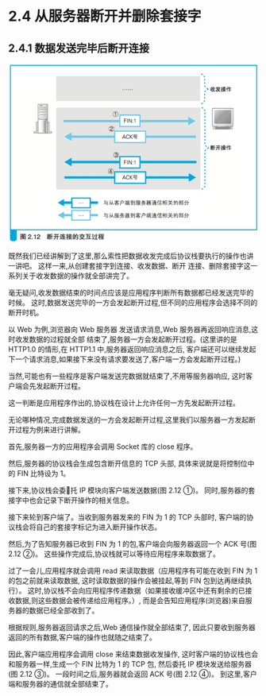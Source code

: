 # 2.4 从服务器断开并删除套接字

## 2.4.1 数据发送完毕后断开连接

![图 2.12 断开连接的交互过程](images/2.12.png)

既然我们已经讲解到了这里,那么索性把数据收发完成后协议栈要执行的操作也讲一讲吧。
这样一来,从创建套接字到连接、收发数据、断开 连接、删除套接字这一系列关于收发数据的操作就全部讲完了。

毫无疑问,收发数据结束的时间点应该是应用程序判断所有数据都已经发送完毕的时候。
这时,数据发送完毕的一方会发起断开过程,但不同的应用程序会选择不同的断开时机。

以 Web 为例,浏览器向 Web 服务器 发送请求消息,Web 服务器再返回响应消息,这时收发数据的过程就全部 结束了,服务器一方会发起断开过程。(这里讲的是 HTTP1.0 的情形,在 HTTP1.1 中,服务器返回响应消息之后, 
客户端还可以继续发起下一个请求消息,如果接下来没有请求要发送了,客户端一方会发起断开过程。)

当然,可能也有一些程序是客户端发送完数据就结束了,不用等服务器响应,
这时客户端会先发起断开过程。

这一判断是应用程序作出的,协议栈在设计上允许任何一方先发起断开过程。

无论哪种情况,完成数据发送的一方会发起断开过程,这里我们以服务器一方发起断开过程为例来进行讲解。

首先,服务器一方的应用程序会调用 Socket 库的 close 程序。

然后,服务器的协议栈会生成包含断开信息的 TCP 头部,
具体来说就是将控制位中的 FIN 比特设为 1。

接下来,协议栈会委􏰀托 IP 模块向客户端发送数据(图 2.12 ①)。
同时,服务器的套接字中也会记录下断开操作的相关信息。

接下来轮到客户端了。当收到服务器发来的 FIN 为 1 的 TCP 头部时, 
客户端的协议栈会将自己的套接字标记为进入断开操作状态。

然后,为了告知服务器已收到 FIN 为 1 的包,客户端会向服务器返回一个 ACK 号(图 2.12 ②)。
这些操作完成后,协议栈就可以等待应用程序来取数据了。

过了一会儿,应用程序就会调用 read 来读取数据（应用程序有可能在收到 FIN 为 1 的包之前就来读取数据,
这时读取数据的操作会被挂起,等到 FIN 包到达再继续执行）。
这时,协议栈不会向应用程序传递数据（如果接收缓冲区中还有剩余的已接收数据,则这些数据会被传递给应用程序。）,
而是会告知应用程序(浏览器)来自服务器的数据已经全部收到了。

根据规则,服务器返回请求之后,Web 通信操作就全部结束了,
因此只要收到服务器返回的所有数据,客户端的操作也就随之结束了。

因此,客户端应用程序会调用 close 来结束数据收发操作,
这时客户端的协议栈也会和服务器一样,生成一个 FIN 比特为 1 的 TCP 包,
然后委托 IP 模块发送给服务器(图 2.12 ③)。
一段时间之后,服务器就会返回 ACK 号(图 2.12 ④)。
到这里,客户端和服务器的通信就全部结束了。
